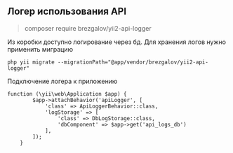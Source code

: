 ## Логер использования API

> composer require brezgalov/yii2-api-logger

Из коробки доступно логирование через бд. 
Для хранения логов нужно применить миграцию

    php yii migrate --migrationPath="@app/vendor/brezgalov/yii2-api-logger"

Подключение логера к приложению

    function (\yii\web\Application $app) {
            $app->attachBehavior('apiLogger', [
                'class' => ApiLoggerBehavior::class,
                'logStorage' => [
                    'class' => DbLogStorage::class,
                    'dbComponent' => $app->get('api_logs_db')
                ],
            ]);
        }